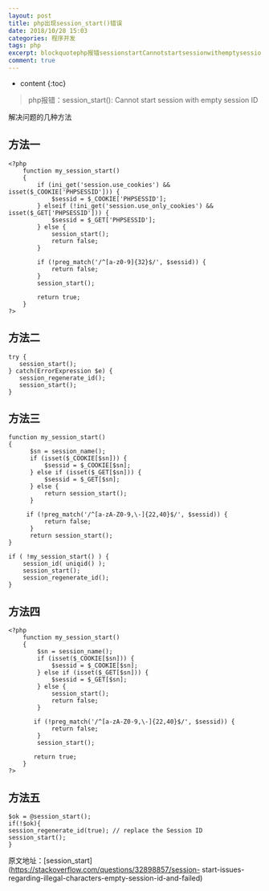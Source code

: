 ```yaml
---
layout: post
title: php出现session_start()错误
date: 2018/10/28 15:03
categories: 程序开发
tags: php
excerpt: blockquotephp报错sessionstartCannotstartsessionwithemptysessionIDblockquote解决问题的几种方法h2方法一h2precodeclasslanguagephpltphpfunctionmysessionstartifinigetsessionusecookiesampampissetCOOKIEPHPSESSIDsessidCOOK
comment: true
---
```


* content
{:toc}

> php报错：session_start(): Cannot start session with empty session ID

解决问题的几种方法

## 方法一

    
    
    <?php
        function my_session_start()
        {
            if (ini_get('session.use_cookies') && isset($_COOKIE['PHPSESSID'])) {
                $sessid = $_COOKIE['PHPSESSID'];
            } elseif (!ini_get('session.use_only_cookies') && isset($_GET['PHPSESSID'])) {
                $sessid = $_GET['PHPSESSID'];
            } else {
                session_start();
                return false;
            }
    
            if (!preg_match('/^[a-z0-9]{32}$/', $sessid)) {
                return false;
            }
            session_start();
    
            return true;
        }
    ?>
    

## 方法二

    
    
    try {
       session_start();
    } catch(ErrorExpression $e) {
       session_regenerate_id();
       session_start();
    }
    

## 方法三

    
    
    function my_session_start()
    {
          $sn = session_name();
          if (isset($_COOKIE[$sn])) {
              $sessid = $_COOKIE[$sn];
          } else if (isset($_GET[$sn])) {
              $sessid = $_GET[$sn];
          } else {
              return session_start();
          }
    
         if (!preg_match('/^[a-zA-Z0-9,\-]{22,40}$/', $sessid)) {
              return false;
          }
          return session_start();
    }
    
    if ( !my_session_start() ) {
        session_id( uniqid() );
        session_start();
        session_regenerate_id();
    }
    

## 方法四

    
    
    <?php
        function my_session_start()
        {
            $sn = session_name();
            if (isset($_COOKIE[$sn])) {
                $sessid = $_COOKIE[$sn];
            } else if (isset($_GET[$sn])) {
                $sessid = $_GET[$sn];
            } else {
                session_start();
                return false;
            }
    
           if (!preg_match('/^[a-zA-Z0-9,\-]{22,40}$/', $sessid)) {
                return false;
            }
            session_start();
    
           return true;
        }
    ?>
    

## 方法五

    
    
    $ok = @session_start();
    if(!$ok){
    session_regenerate_id(true); // replace the Session ID
    session_start(); 
    }
    

原文地址：[session_start](https://stackoverflow.com/questions/32898857/session-
start-issues-regarding-illegal-characters-empty-session-id-and-failed)


    